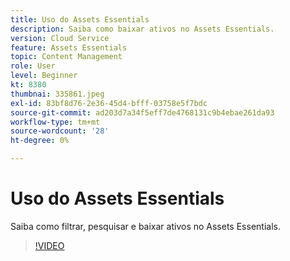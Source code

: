 ```yaml
---
title: Uso do Assets Essentials
description: Saiba como baixar ativos no Assets Essentials.
version: Cloud Service
feature: Assets Essentials
topic: Content Management
role: User
level: Beginner
kt: 8380
thumbnai: 335861.jpeg
exl-id: 83bf8d76-2e36-45d4-bfff-03758e5f7bdc
source-git-commit: ad203d7a34f5eff7de4768131c9b4ebae261da93
workflow-type: tm+mt
source-wordcount: '28'
ht-degree: 0%

---
```


# Uso do Assets Essentials

Saiba como filtrar, pesquisar e baixar ativos no Assets Essentials.

>[!VIDEO](https://video.tv.adobe.com/v/335861/?quality=12&learn=on)
